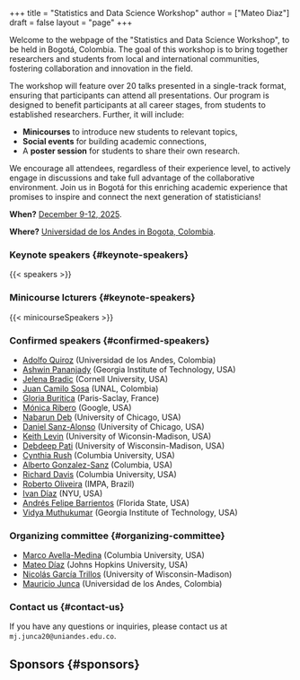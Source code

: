 +++
title = "Statistics and Data Science Workshop"
author = ["Mateo Diaz"]
draft = false
layout = "page"
+++

Welcome to the webpage of the "Statistics and Data Science Workshop", to be held in Bogotá, Colombia. 
The goal of this workshop is to bring together researchers and students from local and international communities, fostering collaboration and innovation in the field. 

The workshop will feature over 20 talks presented in a single-track format, ensuring that participants can attend all presentations.
Our program is designed to benefit participants at all career stages, from students to established researchers. Further, it will include:

-   **Minicourses** to introduce new students to relevant topics,
-   **Social events** for building academic connections,
-   A **poster session** for students to share their own research.

We encourage all attendees, regardless of their experience level, to actively engage in discussions and take full advantage of the collaborative environment. Join us in Bogotá for this enriching academic experience that promises to inspire and connect the next generation of statisticians!

**When?** [December 9-12, 2025](https://calendar.app.google/UTpVtMKDDVuu6zeE6).

**Where?** [Universidad de los Andes in Bogota, Colombia](https://maps.app.goo.gl/GtgswKC2kWU5HfUV7).


### Keynote speakers {#keynote-speakers}

{{< speakers >}}

### Minicourse lcturers {#keynote-speakers}

{{< minicourseSpeakers >}}

### Confirmed speakers {#confirmed-speakers}

- [Adolfo Quiroz](https://matematicas.uniandes.edu.co/en/professors/adolfo-jose-quiroz-salazar) (Universidad de los Andes, Colombia)
- [Ashwin Pananjady](https://sites.gatech.edu/ashwin-pananjady/) (Georgia Institute of Technology, USA)
- [Jelena Bradic](http://www.jelenabradic.net/) (Cornell University, USA)
- [Juan Camilo Sosa](https://sites.google.com/view/juansosa/main) (UNAL, Colombia)
- [Gloria Buritica](https://gburitica.github.io/) (Paris-Saclay, France)
- [Mónica Ribero](http://www.mribero.com/) (Google, USA)
- [Nabarun Deb](https://nabarund.github.io/) (University of Chicago, USA)
- [Daniel Sanz-Alonso](https://sites.google.com/a/uchicago.edu/sanz-alonso/) (University of Chicago, USA)
- [Keith Levin](https://pages.stat.wisc.edu/~kdlevin/) (University of Wiconsin-Madison, USA)  
- [Debdeep Pati](https://pages.stat.wisc.edu/~dpati2/) (University of Wisconsin-Madison, USA)
- [Cynthia Rush](https://www.columbia.edu/~cgr2130/) (Columbia University, USA)
- [Alberto Gonzalez-Sanz](https://sites.google.com/view/albertogonzlezsanz/inicio) (Columbia, USA) 
- [Richard Davis](https://sites.stat.columbia.edu/rdavis/) (Columbia University, USA)
- [Roberto Oliveira](https://sites.google.com/view/roboliv/about?authuser=0) (IMPA, Brazil)  
- [Ivan Díaz](https://idiaz.xyz/) (NYU, USA)
- [Andrés Felipe Barrientos](https://anfebar.github.io/) (Florida State, USA)
- [Vidya Muthukumar](https://vmuthukumar.ece.gatech.edu/) (Georgia Institute of Technology, USA)

[]()
<!-- -   [Felipe Atenas](https://sites.google.com/view/atenas-optimization?usp=sharing) (University of Melbourne, Australia) -->
<!-- -   [Beste Basciftci](https://sites.google.com/view/bestebasciftci/)  (University of Iowa, USA) -->
<!-- -   [David Bernal Neira](https://secquoia.github.io/1-bernalde) (Purdue University, USA) -->
<!-- -   [Luis M. Briceño Arias](http://lbriceno.mat.utfsm.cl/) (Universidad Técnica Federico Santa María) -->
<!-- -   [Ying Cui](//sites.google.com/site/optyingcui/) (University of California, Berkeley, USA) -->
<!-- -   [Juan Carlos de los Reyes](https://modemat.epn.edu.ec/es/personal/jreyes) (Centro de Modelización Matemática, Ecuador) -->
<!-- -   [Daniel Duque](https://sites.google.com/view/daniel-duque/home) (Google, USA) -->
<!-- -   [Salar Fattahi](https://fattahi.engin.umich.edu/) (University of Michigan, USA) -->
<!-- -   [Robert Freund](https://mitmgmtfaculty.mit.edu/rfreund/) (Massachusetts Institute of Technology, USA) -->
<!-- -   [Nicolás García Trillos](https://www.nicolasgarciat.com/) (University of Wisconsin-Madison, USA) -->
<!-- -   [Mauricio Junca](https://math.uniandes.edu.co/~mjunca/) (Universidad de los Andes, Colombia) -->
<!-- -   [Leonardo Lozano](https://business.uc.edu/faculty-research/obais/faculty/leonardo-lozano.html) (University of Cincinnati, USA) -->
<!-- -   [Diego Alejandro Muñoz](https://sites.google.com/unal.edu.co/damunozd) (Universidad Nacional, Colombia) -->
<!-- -   [Giacomo Nannicini](https://sites.usc.edu/nannicini/) (University of Southern California, USA) -->
<!-- -   [Janosch Ortmann](https://www.gerad.ca/en/people/janosch-ortmann) (University of Quebec in Montreal, Canada) -->
<!-- -   [Bernardo Pagnoncelli](https://www.skema.edu/en/faculty-and-research/professors/bernardo-pagnoncelli) (Skema Business School, France) -->
<!-- -   [Katya Scheinberg](https://www.isye.gatech.edu/users/katya-scheinberg) (Georgia Institute of Technology, USA) -->
<!-- -   [Jorge Sefair](https://www.ise.ufl.edu/sefair/) (University of Florida, USA) -->
<!-- -   [Soroosh Shafiee](https://sorooshafiee.github.io/) (Cornell University, USA) -->
<!-- -   [Alejandro Toriello](https://sites.gatech.edu/alejandro-toriello/) (Georgia Institute of Technology, USA) -->
<!-- -   [César Uribe](https://cauribe.rice.edu/) (Rice University, USA) -->
<!-- -   [Luis Zuluaga](https://coral.ise.lehigh.edu/luiszuluaga/) (Lehigh University, USA) -->


### Organizing committee {#organizing-committee}

-   [Marco Avella-Medina](https://sites.google.com/site/marcoavellamedina/home) (Columbia University, USA)
-   [Mateo Díaz](https://mateodd25.github.io/) (Johns Hopkins University, USA)
-   [Nicolás García Trillos](https://www.nicolasgarciat.com/) (University of Wisconsin-Madison)
-   [Mauricio Junca](https://math.uniandes.edu.co/~mjunca/) (Universidad de los Andes, Colombia)


### Contact us {#contact-us}

If you have any questions or inquiries, please contact us at `mj.junca20@uniandes.edu.co`.


## Sponsors {#sponsors}

<!-- {< sponsors >} -->
